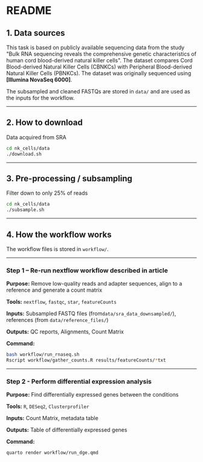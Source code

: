 # README

## 1. Data sources

This task is based on publicly available sequencing data from the study "Bulk RNA sequencing reveals the comprehensive genetic characteristics of human cord blood-derived natural killer cells". The dataset compares Cord Blood-derived Natural Killer Cells (CBNKCs) with Peripheral Blood-derived Natural Killer Cells (PBNKCs). The dataset was originally sequenced using **\[Illumina NovaSeq 6000]**.

The subsampled and cleaned FASTQs are stored in `data/` and are used as the inputs for the workflow.

---

## 2. How to download

Data acquired from SRA

```bash
cd nk_cells/data
./download.sh
```

---

## 3. Pre-processing / subsampling

Filter down to only 25% of reads

```bash
cd nk_cells/data
./subsample.sh
```

---

## 4. How the workflow works

The workflow files is stored in `workflow/`.

---

### Step 1 – Re-run nextflow workflow described in article

**Purpose:** Remove low-quality reads and adapter sequences, align to a reference and generate a count matrix

**Tools:** `nextflow`, `fastqc`, `star`, `featureCounts`

**Inputs:** Subsampled FASTQ files (from`data/sra_data_downsampled/`), references (from `data/reference_files/`)

**Outputs:** QC reports, Alignments, Count Matrix

**Command:**

```bash
bash workflow/run_rnaseq.sh
Rscript workflow/gather_counts.R results/featureCounts/*txt
```

---

### Step 2 - Perform differential expression analysis

**Purpose:** Find differentially expressed genes between the conditions

**Tools:** `R`, `DESeq2`, `Clusterprofiler`

**Inputs:** Count Matrix, metadata table

**Outputs:** Table of differentially expressed genes

**Command:**

```bash
quarto render workflow/run_dge.qmd
```
